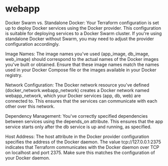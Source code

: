 # webapp


Docker Swarm vs. Standalone Docker: Your Terraform configuration is set up to deploy Docker services using the Docker provider. This configuration is suitable for deploying services to a Docker Swarm cluster. If you're using standalone Docker without Swarm, you may need to adjust the provider configuration accordingly.

Image Names: The image names you've used (app_image, db_image, web_image) should correspond to the actual names of the Docker images you've built or obtained. Ensure that these image names match the names used in your Docker Compose file or the images available in your Docker registry.

Network Configuration: The Docker network resource you've defined (docker_network.webapp_network) creates a Docker network named webapp_network, which your Docker services (app, db, web) are connected to. This ensures that the services can communicate with each other over this network.

Dependency Management: You've correctly specified dependencies between services using the depends_on attribute. This ensures that the app service starts only after the db service is up and running, as specified.

Host Address: The host attribute in the Docker provider configuration specifies the address of the Docker daemon. The value tcp://127.0.0.1:2375 indicates that Terraform communicates with the Docker daemon over TCP on localhost and port 2375. Make sure this matches the configuration of your Docker daemon.